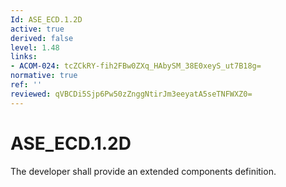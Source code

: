 ```yaml
---
Id: ASE_ECD.1.2D
active: true
derived: false
level: 1.48
links:
- ACOM-024: tcZCkRY-fih2FBw0ZXq_HAbySM_38E0xeyS_ut7B18g=
normative: true
ref: ''
reviewed: qVBCDi5Sjp6Pw50zZnggNtirJm3eeyatA5seTNFWXZ0=
---
```


# ASE_ECD.1.2D

The developer shall provide an extended components definition.